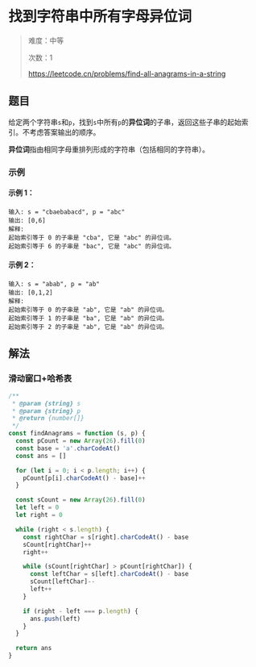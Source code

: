 # 找到字符串中所有字母异位词

> 难度：中等
>
> 次数：1
>
> https://leetcode.cn/problems/find-all-anagrams-in-a-string

## 题目

给定两个字符串`s`和`p`，找到`s`中所有`p`的**异位词**的子串，返回这些子串的起始索引。不考虑答案输出的顺序。

**异位词**指由相同字母重排列形成的字符串（包括相同的字符串）。

### 示例

#### 示例 1：

```
输入: s = "cbaebabacd", p = "abc"
输出: [0,6]
解释:
起始索引等于 0 的子串是 "cba", 它是 "abc" 的异位词。
起始索引等于 6 的子串是 "bac", 它是 "abc" 的异位词。
```

#### 示例 2：

```
输入: s = "abab", p = "ab"
输出: [0,1,2]
解释:
起始索引等于 0 的子串是 "ab", 它是 "ab" 的异位词。
起始索引等于 1 的子串是 "ba", 它是 "ab" 的异位词。
起始索引等于 2 的子串是 "ab", 它是 "ab" 的异位词。
```

## 解法

### 滑动窗口+哈希表

```javascript
/**
 * @param {string} s
 * @param {string} p
 * @return {number[]}
 */
const findAnagrams = function (s, p) {
  const pCount = new Array(26).fill(0)
  const base = 'a'.charCodeAt()
  const ans = []

  for (let i = 0; i < p.length; i++) {
    pCount[p[i].charCodeAt() - base]++
  }

  const sCount = new Array(26).fill(0)
  let left = 0
  let right = 0

  while (right < s.length) {
    const rightChar = s[right].charCodeAt() - base
    sCount[rightChar]++
    right++

    while (sCount[rightChar] > pCount[rightChar]) {
      const leftChar = s[left].charCodeAt() - base
      sCount[leftChar]--
      left++
    }

    if (right - left === p.length) {
      ans.push(left)
    }
  }

  return ans
}
```
